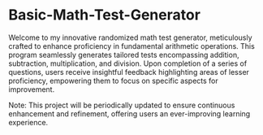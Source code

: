 # Basic-Math-Test-Generator
Welcome to my innovative randomized math test generator, meticulously crafted to enhance proficiency in fundamental arithmetic operations. This program seamlessly generates tailored tests encompassing addition, subtraction, multiplication, and division. Upon completion of a series of questions, users receive insightful feedback highlighting areas of lesser proficiency, empowering them to focus on specific aspects for improvement.

Note: This project will be periodically updated to ensure continuous enhancement and refinement, offering users an ever-improving learning experience.
